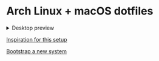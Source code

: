 # Arch Linux + macOS dotfiles

<details>
  <summary>Desktop preview</summary>

![Desktop preview 1](https://github.com/loqusion/dotfiles/assets/38332081/3f0021b0-7031-4f04-95ea-f639519c2f4b)
![Desktop preview 2](https://github.com/loqusion/dotfiles/assets/38332081/149737d9-8ecb-47cd-97e3-edf562b573d1)

Theme is rewrite of [AmadeusWM's config](https://github.com/AmadeusWM/dotfiles-hyprland)

</details>

[Inspiration for this setup](https://www.atlassian.com/git/tutorials/dotfiles)

[Bootstrap a new system](https://github.com/loqusion/bootstrap)
